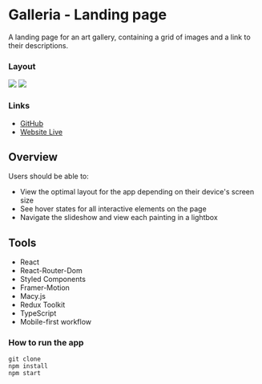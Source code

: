 # Galleria - Landing page

A landing page for an art gallery, containing a grid of images and a link to their descriptions.

### Layout

![](./screenshot_01.png)
![](./screenshot_02.png)

### Links

- [GitHub](https://link)
- [Website Live](https://link)

## Overview

Users should be able to:

- View the optimal layout for the app depending on their device's screen size
- See hover states for all interactive elements on the page
- Navigate the slideshow and view each painting in a lightbox

## Tools

- React
- React-Router-Dom
- Styled Components
- Framer-Motion
- Macy.js
- Redux Toolkit
- TypeScript
- Mobile-first workflow

### How to run the app

```
git clone
npm install
npm start
```
